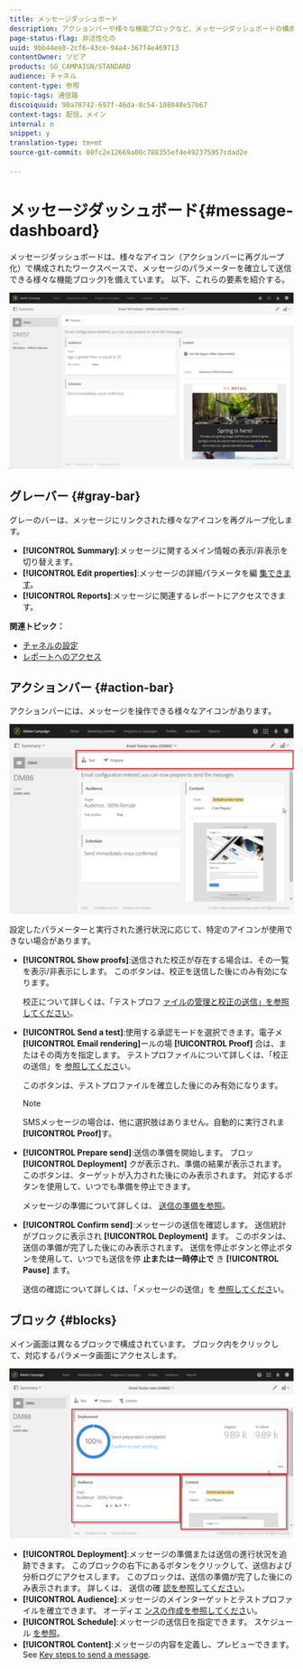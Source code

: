 ```yaml
---
title: メッセージダッシュボード
description: アクションバーや様々な機能ブロックなど、メッセージダッシュボードの構成要素を確認します。
page-status-flag: 非活性化の
uuid: 9bb44ee8-2cf6-43ce-94a4-367f4e469713
contentOwner: ソビア
products: SG_CAMPAIGN/STANDARD
audience: チャネル
content-type: 参照
topic-tags: 通信路
discoiquuid: 90a78742-697f-46da-8c54-108048e57b67
context-tags: 配信，メイン
internal: n
snippet: y
translation-type: tm+mt
source-git-commit: 00fc2e12669a00c788355ef4e492375957cdad2e

---
```



# メッセージダッシュボード{#message-dashboard}

メッセージダッシュボードは、様々なアイコン（アクションバーに再グループ化）で構成されたワークスペースで、メッセージのパラメーターを確立して送信できる様々な機能ブロック)を備えています。 以下、これらの要素を紹介する。

![](assets/delivery_dashboard_2.png)

## グレーバー {#gray-bar}

グレーのバーは、メッセージにリンクされた様々なアイコンを再グループ化します。

* **[!UICONTROL Summary]**:メッセージに関するメイン情報の表示/非表示を切り替えます。
* **[!UICONTROL Edit properties]**:メッセージの詳細パラメータを編 [集できます](../../administration/using/configuring-email-channel.md#list-of-email-properties)。
* **[!UICONTROL Reports]**:メッセージに関連するレポートにアクセスできます。

**関連トピック：**

* [チャネルの設定](../../administration/using/about-channel-configuration.md)
* [レポートへのアクセス](../../reporting/using/about-dynamic-reports.md)

## アクションバー {#action-bar}

アクションバーには、メッセージを操作できる様々なアイコンがあります。

![](assets/delivery_dashboard_4.png)

設定したパラメーターと実行された進行状況に応じて、特定のアイコンが使用できない場合があります。

* **[!UICONTROL Show proofs]**:送信された校正が存在する場合は、その一覧を表示/非表示にします。 このボタンは、校正を送信した後にのみ有効になります。

   校正について詳しくは、「テストプロフ [ァイルの管理と校正の送信」を参照してください](../../sending/using/managing-test-profiles-and-sending-proofs.md)。

* **[!UICONTROL Send a test]**:使用する承認モードを選択できます。電子メ **[!UICONTROL Email rendering]**&#x200B;ールの場 **[!UICONTROL Proof]** 合は、またはその両方を指定します。 テストプロファイルについて詳しくは、「校正の送信」を [参照してくださ](../../sending/using/managing-test-profiles-and-sending-proofs.md#sending-proofs)い。

   このボタンは、テストプロファイルを確立した後にのみ有効になります。

   >[!NOTE]
   >
   >SMSメッセージの場合は、他に選択肢はありません。自動的に実行されま **[!UICONTROL Proof]**&#x200B;す。

* **[!UICONTROL Prepare send]**:送信の準備を開始します。 ブロッ **[!UICONTROL Deployment]** クが表示され、準備の結果が表示されます。 このボタンは、ターゲットが入力された後にのみ表示されます。 対応するボタンを使用して、いつでも準備を停止できます。

   メッセージの準備について詳しくは、 [送信の準備を参照](../../sending/using/preparing-the-send.md)。

* **[!UICONTROL Confirm send]**:メッセージの送信を確認します。 送信統計がブロックに表示され **[!UICONTROL Deployment]** ます。 このボタンは、送信の準備が完了した後にのみ表示されます。 送信を停止ボタンと停止ボタンを使用して、いつでも送信を停 **止または一時停止で** き **[!UICONTROL Pause]** ます。

   送信の確認について詳しくは、「メッセージの送信」を [参照してくださ](../../sending/using/confirming-the-send.md)い。

## ブロック {#blocks}

メイン画面は異なるブロックで構成されています。 ブロック内をクリックして、対応するパラメータ画面にアクセスします。

![](assets/delivery_dashboard_3.png)

* **[!UICONTROL Deployment]**:メッセージの準備または送信の進行状況を追跡できます。 このブロックの右下にあるボタンをクリックして、送信および分析ログにアクセスします。 このブロックは、送信の準備が完了した後にのみ表示されます。 詳しくは、 送信の確 [認を参照してください](../../sending/using/confirming-the-send.md)。
* **[!UICONTROL Audience]**:メッセージのメインターゲットとテストプロファイルを確立できます。 オーディエ [ンスの作成を参照してくださ](../../audiences/using/creating-audiences.md)い。
* **[!UICONTROL Schedule]**:メッセージの送信日を指定できます。 スケジュール [を参照](../../sending/using/about-scheduling-messages.md)。
* **[!UICONTROL Content]**:メッセージの内容を定義し、プレビューできます。 See [Key steps to send a message](../../channels/using/key-steps-to-send-a-message.md).

